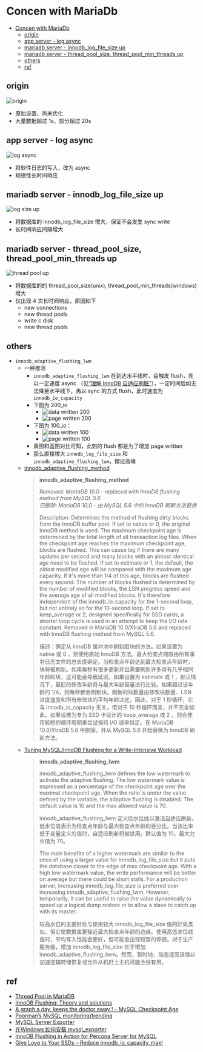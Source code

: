 # Concen with MariaDb

- [Concen with MariaDb](#concen-with-mariadb)
  - [origin](#origin)
  - [app server - log async](#app-server---log-async)
  - [mariadb server - innodb\_log\_file\_size up](#mariadb-server---innodb_log_file_size-up)
  - [mariadb server - thread\_pool\_size, thread\_pool\_min\_threads up](#mariadb-server---thread_pool_size-thread_pool_min_threads-up)
  - [others](#others)
  - [ref](#ref)

## origin
![origin](img/origin.png)
- 原始设置，尚未优化
- 大量数据超过 1s，部分超过 20s


## app server - log async
![log async](img/log-async.png)
- 将软件日志的写入，改为 async
- 规律性长时间响应


## mariadb server - innodb_log_file_size up
![log size up](img/log-size-up.png)
- 将数据库的 innodb_log_file_size 增大，保证不会发生 sync write
- 长时间响应间隔增大


## mariadb server - thread_pool_size, thread_pool_min_threads up
![thread pool up](img/thread-pool-up.png)
- 将数据库的的 thread_pool_size(unix), thread_pool_min_threads(windows) 增大
- 仅出现 4 次长时间响应，原因如下
    - new connections
    - new thread pools
    - write c disk
    - new thread pools

## others
- `innodb_adaptive_flushing_lwm`
  - 一种推测
    - `innodb_adaptive_flushing_lwm` 在到达水平线时，会触发 flush，先以一定速度 async （见[“理解 InnoDB 自适应刷脏”](https://leviathan.vip/2020/05/19/mysql-understand-adaptive-flushing/)），一定时间后如无法降至水平线下，再以 sync 的方式 flush，此时速度为 `innodb_io_capacity`
    - 下图为 200_io
      - ![data written 200](img/innodb_io_capactiry-200.png)
      - ![page written 200](img/page_written-200.png)
    - 下图为 100_io：
      - ![data written 100](img/innodb_io_capactiry-100.png)
      - ![page written 100](img/page_written-100.png)
    - 黄图和蓝图对比可知，此刻的 flush 都是为了增加 page written
    - 那么直接增大 `innodb_log_file_size` 和 `innodb_adaptive_flushing_lwm`，撑过高峰
  - [innodb_adaptive_flushing_method](https://mariadb.com/kb/en/innodb-system-variables/#innodb_adaptive_flushing_method)
    > **innodb_adaptive_flushing_method**
    >
    > _Removed: MariaDB 10.0 - replaced with InnoDB flushing method from MySQL 5.6_  
    > _已删除: MariaDB 10.0 - 由 MySQL 5.6 中的 InnoDB 刷新方法替换_
    >
    > Description: Determines the method of flushing dirty blocks from the InnoDB buffer pool. If set to native or 0, the original InnoDB method is used. The maximum checkpoint age is determined by the total length of all transaction log files. When the checkpoint age reaches the maximum checkpoint age, blocks are flushed. This can cause lag if there are many updates per second and many blocks with an almost identical age need to be flushed. If set to estimate or 1, the default, the oldest modified age will be compared with the maximum age capacity. If it's more than 1/4 of this age, blocks are flushed every second. The number of blocks flushed is determined by the number of modified blocks, the LSN progress speed and the average age of all modified blocks. It's therefore independent of the innodb_io_capacity for the 1-second loop, but not entirely so for the 10-second loop. If set to keep_average or 2, designed specifically for SSD cards, a shorter loop cycle is used in an attempt to keep the I/O rate constant. Removed in MariaDB 10.0/XtraDB 5.6 and replaced with InnoDB flushing method from MySQL 5.6.
    > 
    > 描述：确定从 InnoDB 缓冲池中刷新脏块的方法。如果设置为 native 或 0 ，则使用原始 InnoDB 方法。最大检查点期限由所有事务日志文件的总长度确定。当检查点年龄达到最大检查点年龄时，块将被刷新。如果每秒有很多更新并且需要刷新许多具有几乎相同年龄的块，这可能会导致延迟。如果设置为 estimate 或 1 ，默认情况下，最旧的修改年龄将与最大年龄容量进行比较。如果超过该年龄的 1/4，则每秒都会刷新块。刷新的块数量由修改块数量、LSN 进度速度和所有修改块的平均年龄决定。因此，对于 1 秒循环，它与 innodb_io_capacity 无关，但对于 10 秒循环而言，并不完全如此。如果设置为专为 SSD 卡设计的 keep_average 或 2 ，则会使用较短的循环周期来尝试保持 I/O 速率恒定。在 MariaDB 10.0/XtraDB 5.6 中删除，并从 MySQL 5.6 开始替换为 InnoDB 刷新方法。
  - [Tuning MySQL/InnoDB Flushing for a Write-Intensive Workload](https://www.percona.com/blog/tuning-mysql-innodb-flushing-for-a-write-intensive-workload/)
    > **innodb_adaptive_flushing_lwm**
    >
    > innodb_adaptive_flushing_lwm defines the low watermark to activate the adaptive flushing. The low watermark value is expressed as a percentage of the checkpoint age over the maximal checkpoint age. When the ratio is under the value defined by the variable, the adaptive flushing is disabled. The default value is 10 and the max allowed value is 70.
    > 
    > innodb_adaptive_flushing_lwm 定义低水位线以激活自适应刷新。低水位值表示为检查点年龄与最大检查点年龄的百分比。当该比率低于变量定义的值时，自适应刷新将被禁用。默认值为 10，最大允许值为 70。
    > 
    > The main benefits of a higher watermark are similar to the ones of using a larger value for innodb_log_file_size but it puts the database closer to the edge of max checkpoint age. With a high low watermark value, the write performance will be better on average but there could be short stalls. For a production server, increasing innodb_log_file_size is preferred over increasing innodb_adaptive_flushing_lwm. However, temporarily, it can be useful to raise the value dynamically to speed up a logical dump restore or to allow a slave to catch up with its master.
    > 
    > 较高水位的主要好处与使用较大 innodb_log_file_size 值的好处类似，但它使数据库更接近最大检查点年龄的边缘。使用高低水位线值时，平均写入性能会更好，但可能会出现短暂的停顿。对于生产服务器，增加 innodb_log_file_size 优于增加 innodb_adaptive_flushing_lwm。然而，暂时地，动态提高该值以加速逻辑转储恢复或允许从机赶上主机可能会很有用。

## ref
- [Thread Pool in MariaDB](https://mariadb.com/kb/en/thread-pool-in-mariadb/)
- [InnoDB Flushing: Theory and solutions](https://www.percona.com/blog/2011/04/04/innodb-flushing-theory-and-solutions/)
- [A graph a day, keeps the doctor away ! – MySQL Checkpoint Age](https://lefred.be/content/a-graph-a-day-keeps-the-doctor-away-mysql-checkpoint-age/)
- [Poorman’s MySQL monitoring/trending](https://lefred.be/content/poormans-mysql-monitoring-trending/)
- [MySQL Server Exporter](https://grafana.com/oss/prometheus/exporters/mysql-exporter/?tab=installation)
- [在Windows 如何安裝 mysql_exporter](https://opensource.dwins.com/?p=458)
- [InnoDB Flushing in Action for Percona Server for MySQL](https://www.percona.com/blog/innodb-flushing-in-action-for-percona-server-for-mysql/)
- [Give Love to Your SSDs – Reduce innodb_io_capacity_max!](https://www.percona.com/blog/give-love-to-your-ssds-reduce-innodb_io_capacity_max/)
